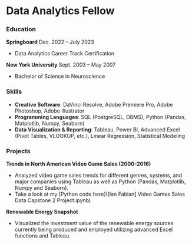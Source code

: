 # Data Analytics Fellow

### Education
**Springboard** 								            		        Dec. 2022 – July 2023
- Data Analytics Career Track Certification

**New York University** 							            		  Sept. 2003 – May 2007
- Bachelor of Science in Neuroscience 

### Skills
- **Creative Software**: DaVinci Resolve, Adobe Premiere Pro, Adobe Photoshop, Adobe Illustrator
- **Programming Languages**: SQL (PostgreSQL, DBMS), Python (Pandas, Matplotlib, Numpy, Seaborn)
- **Data Visualization & Reporting**: Tableau, Power BI, Advanced Excel (Pivot Tables, VLOOKUP, etc.), Linear Regression, Statistical Modeling

### Projects
**Trends in North American Video Game Sales (2000-2016)**
- Analyzed video game sales trends for different genres, systems, and major companies using Tableau as well as Python (Pandas, Matplotlib, Numpy and Seaborn).
- Take a look at my [Python code here]([Ian Fabian] Video Games Sales Data Capstone 2 Project.ipynb)

**Renewable Energy Snapshot**
- Visualized the investment value of the renewable energy sources currently being produced and employed utilizing advanced Excel functions and Tableau.
